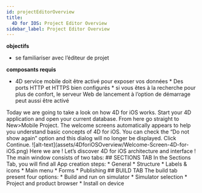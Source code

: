 ```yaml
---
id: projectEditorOverview
title:
  4D for IOS: Project Editor Overview
sidebar_label: Project Editor Overview
---
```



<div class = "objectives">
<b>objectifs</b>

* se familiariser avec l’éditeur de projet
</div>

<div class = "prerequisites">
<b>composants requis</b>

* 4D service mobile doit être activé pour exposer vos données * Des ports HTTP et HTTPS bien configurés * si vous êtes à la recherche pour plus de confort, le serveur Web de lancement à l’option de démarrage peut aussi être activé </div> <div class = "pageStyle"> Today we are going to take a look on how 4D for iOS works. Start your 4D application and open your current database. From here go straight to New>Mobile Project. The welcome screens automatically appears to help you understand basic concepts of 4D for iOS. You can check the “Do not show again” option and this dialog will no longer be displayed. Click Continue. !\[alt-text\](assets/4DforiOSOverview/Welcome-Screen-4D-for-iOS.png) Here we are ! Let’s discover 4D for iOS architecture and interface ! The main window consists of two tabs: ## SECTIONS TAB In the Sections Tab, you will find all App creation steps: * General * Structure * Labels & icons * Main menu * Forms * Publishing ## BUILD TAB The build tab present four options: * Build and run on simulator * Simulator selection * Project and product browser * Install on device </div>